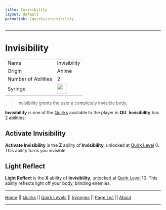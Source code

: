 ```yaml
---
title: Invisibility
layout: default
permalink: /quirks/invisibility
---
```

---

# Invisibility

| | |
| --- | --- |
| Name | Invisibility |
| Origin | Anime |
| Number of Abilities | 2 |
| Syringe | <img src="https://raw.githubusercontent.com/quirks-unchained/wiki/main/docs/assets/SyringeInvisibility.png" width="32"> |

> Invisibility grants the user a completely invisible body.

**Invisibility** is one of the [Quirks](/wiki/quirks) available to the player in **QU**. **Invisibility** has 2 abilities:

## Activate Invisibility
**Activate Invisibility** is the **Z** ability of **Invisibility**, unlocked at [Quirk Level](/wiki/quirk-levels) 0. This ability turns you invisible.


## Light Reflect
**Light Reflect** is the **X** ability of **Invisibility**, unlocked at [Quirk Level](/wiki/quirk-levels) 10. This ability reflects light off your body, blinding enemies.




---
[Home](/wiki/index.html) || [Quirks](/wiki/quirks) || [Quirk Levels](/wiki/quirk-levels) || [Syringes](/wiki/syringes) || [Page List](/wiki/pages) || [About](/wiki/about)

---


